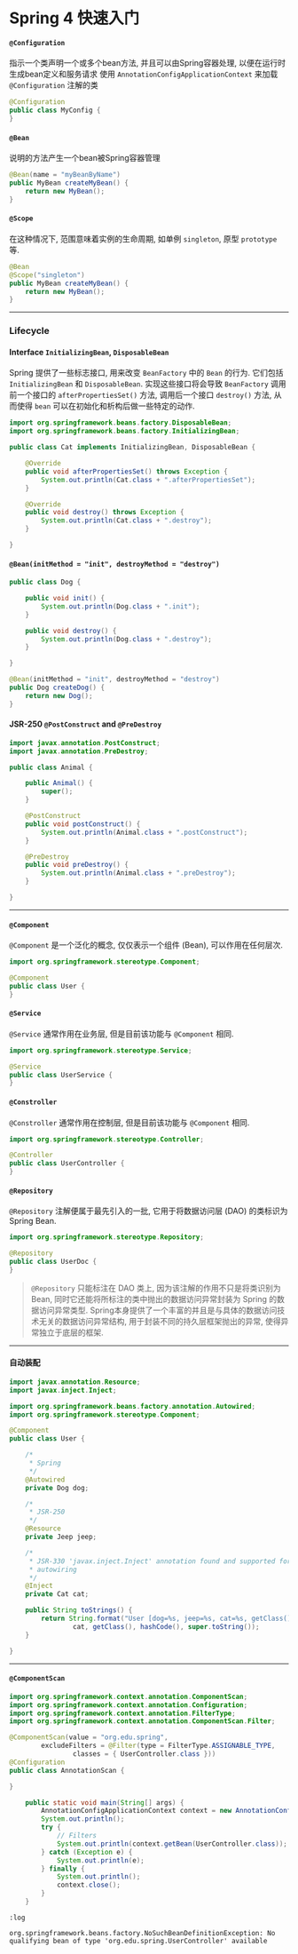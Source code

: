# Spring 4 快速入门

#### `@Configuration`
指示一个类声明一个或多个bean方法, 并且可以由Spring容器处理, 以便在运行时生成bean定义和服务请求
使用 `AnnotationConfigApplicationContext` 来加载 `@Configuration` 注解的类
```java
@Configuration
public class MyConfig {
}
```

#### `@Bean`
说明的方法产生一个bean被Spring容器管理
```java
@Bean(name = "myBeanByName")
public MyBean createMyBean() {
    return new MyBean();
}
```

#### `@Scope`
在这种情况下, 范围意味着实例的生命周期, 如单例 `singleton`, 原型 `prototype` 等.
```java
@Bean
@Scope("singleton")
public MyBean createMyBean() {
    return new MyBean();
}
```

-----------------------------------------------------------------------------

### Lifecycle

#### Interface `InitializingBean`, `DisposableBean`

Spring 提供了一些标志接口, 用来改变 `BeanFactory` 中的 `Bean` 的行为. 它们包括 `InitializingBean` 和 `DisposableBean`. 实现这些接口将会导致 `BeanFactory` 调用前一个接口的 `afterPropertiesSet()` 方法, 调用后一个接口 `destroy()` 方法, 从而使得 `bean` 可以在初始化和析构后做一些特定的动作.

```java
import org.springframework.beans.factory.DisposableBean;
import org.springframework.beans.factory.InitializingBean;

public class Cat implements InitializingBean, DisposableBean {

    @Override
    public void afterPropertiesSet() throws Exception {
        System.out.println(Cat.class + ".afterPropertiesSet");
    }

    @Override
    public void destroy() throws Exception {
        System.out.println(Cat.class + ".destroy");
    }

}
```

#### `@Bean(initMethod = "init", destroyMethod = "destroy")`

```java
public class Dog {

    public void init() {
        System.out.println(Dog.class + ".init");
    }

    public void destroy() {
        System.out.println(Dog.class + ".destroy");
    }

}
```

```java
@Bean(initMethod = "init", destroyMethod = "destroy")
public Dog createDog() {
    return new Dog();
}
```

#### JSR-250 `@PostConstruct` and `@PreDestroy`

```java
import javax.annotation.PostConstruct;
import javax.annotation.PreDestroy;

public class Animal {

    public Animal() {
        super();
    }

    @PostConstruct
    public void postConstruct() {
        System.out.println(Animal.class + ".postConstruct");
    }

    @PreDestroy
    public void preDestroy() {
        System.out.println(Animal.class + ".preDestroy");
    }

}
```

-----------------------------------------------------------------------------

#### `@Component`

`@Component` 是一个泛化的概念, 仅仅表示一个组件 (Bean), 可以作用在任何层次.

```java
import org.springframework.stereotype.Component;

@Component
public class User {
}
```

#### `@Service`

`@Service` 通常作用在业务层, 但是目前该功能与 `@Component` 相同.

```java
import org.springframework.stereotype.Service;

@Service
public class UserService {
}
```

#### `@Constroller`

`@Constroller` 通常作用在控制层, 但是目前该功能与 `@Component` 相同.

```java
import org.springframework.stereotype.Controller;

@Controller
public class UserController {
}
```

#### `@Repository`

`@Repository` 注解便属于最先引入的一批, 它用于将数据访问层 (DAO) 的类标识为 Spring Bean.

```java
import org.springframework.stereotype.Repository;

@Repository
public class UserDoc {
}
```

> `@Repository` 只能标注在 DAO 类上, 因为该注解的作用不只是将类识别为 Bean, 同时它还能将所标注的类中抛出的数据访问异常封装为 Spring 的数据访问异常类型. Spring本身提供了一个丰富的并且是与具体的数据访问技术无关的数据访问异常结构, 用于封装不同的持久层框架抛出的异常, 使得异常独立于底层的框架. 

-----------------------------------------------------------------------------

#### 自动装配

```java
import javax.annotation.Resource;
import javax.inject.Inject;

import org.springframework.beans.factory.annotation.Autowired;
import org.springframework.stereotype.Component;

@Component
public class User {

    /*
     * Spring
     */
    @Autowired
    private Dog dog;

    /*
     * JSR-250
     */
    @Resource
    private Jeep jeep;

    /*
     * JSR-330 'javax.inject.Inject' annotation found and supported for
     * autowiring
     */
    @Inject
    private Cat cat;

    public String toStrings() {
        return String.format("User [dog=%s, jeep=%s, cat=%s, getClass()=%s, hashCode()=%s, toString()=%s]", dog, jeep,
                cat, getClass(), hashCode(), super.toString());
    }

}
```

-----------------------------------------------------------------------------

#### `@ComponentScan`

```java
import org.springframework.context.annotation.ComponentScan;
import org.springframework.context.annotation.Configuration;
import org.springframework.context.annotation.FilterType;
import org.springframework.context.annotation.ComponentScan.Filter;

@ComponentScan(value = "org.edu.spring",
        excludeFilters = @Filter(type = FilterType.ASSIGNABLE_TYPE,
                classes = { UserController.class }))
@Configuration
public class AnnotationScan {

}
```

```java
    public static void main(String[] args) {
        AnnotationConfigApplicationContext context = new AnnotationConfigApplicationContext(AnnotationScan.class);
        System.out.println();
        try {
            // Filters
            System.out.println(context.getBean(UserController.class));
        } catch (Exception e) {
            System.out.println(e);
        } finally {
            System.out.println();
            context.close();
        }
    }
```

`:log`

```log
org.springframework.beans.factory.NoSuchBeanDefinitionException: No qualifying bean of type 'org.edu.spring.UserController' available
```
